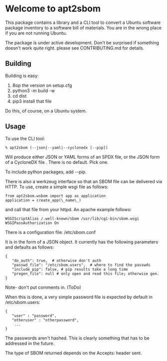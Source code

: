 # Welcome to apt2sbom

This package contains a library and a CLI tool to convert a Ubuntu
software package inventory to a software bill of materials.  You are
in the wrong place if you are not running Ubuntu.

The package is under active development.  Don't be surprised if
something doesn't work quite right.  please see CONTRIBUTING.md for
details.

## Building

Building is easy:

1. Bop the version on setup.cfg
2. python3 -m build -w
3. cd dist
4. pip3 install that file

Do this, of course, on a Ubuntu system.

## Usage

To use the CLI tool:

    % apt2sbom (--json|--yaml|--cyclonedx [--pip])

Will produce either JSON or YAML forms of an SPDX file, or the JSON form of a CycloneDX file . There is no default.  Pick one.

To include python packages, add --pip.

There is also a werkzeug interface so that an SBOM file can be
delivered via HTTP.  To use, create a simple wsgi file as follows:

    from apt2sbom.wsbom import app as application  
    application = create_app(\_name\_)


and call that file from your httpd. An apache example follows:

    WSGIScriptAlias /.well-known/sbom /usr/lib/cgi-bin/sbom.wsgi
    WSGIPassAuthorization On

There is a configuration file: /etc/sbom.conf

It is in the form of a JSON object.  It currently has the following
parameters and defaults as follows:

    {
       "do_auth": true,  # otherwise don't auth
       "passwd_file": "/etc/sbom.users",  # where to find the passwds
       "include_pip": false, # pip results take a long time
       "pregen_file": null # only open and read this file; otherwise gen.
    }

Note- don't put comments in.  (ToDo)

When this is done, a very simple password file is expected by default
in /etc/sbom.users:

    {
       "user" : "password",
       "otheruser" : "otherpassword",
        ...
    }

The passwords aren't hashed.  This is clearly something that has to
be addressed in the future.

The type of SBOM returned depends on the Accepts: header sent.
